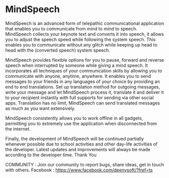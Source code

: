 # MindSpeech

   MindSpeech is an advanced form of telepathic communicational application that enables you to communicate from mind to mind to speech.       
   MindSpeech collects your keynote text and converts it into speech, it allows you to adjust the speech speed while following the system    speech. This enables you to communicate without any glitch while keeping up head to head with the (converted speech) system speech.
    
   MindSpeech provides flexible options for you to pause, forward and reverse speech when interrupted by someone while giving a mind speech. It incorporates all techniques of your communication skills by allowing you to communicate with anyone, anytime, anywhere. It enables you to send messages to your friends in any languages of your choice by providing an end to end translations. Set up translation method for outgoing messages, write your message and let MindSpeech process it, translate it and deliver it to your recipient instantly with full supports for sending via other social apps. Translation has no limit, MindSpeech can send translated messages as much as you want extensively.

MindSpeech consistently allows you to work offline in all gadgets, permitting you to extremely use the application when disconnected from the internet.

Finally, the development of MindSpeech will be continued partially whenever possible due to school activities and other day-life activities of the developer. Latest updates and improvements will always be made according to the developer time. Thank You

COMMUNITY : Join our community to report bugs, share ideas, get in touch with others.
Facebook : https://www.facebook.com/deenysoft/?fref=ts

